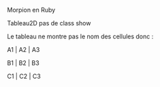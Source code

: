 Morpion en Ruby

Tableau2D pas de class show

Le tableau ne montre pas le nom des cellules donc :


 A1 | A2 | A3
 
 B1 | B2 | B3
 
 C1 | C2 | C3
